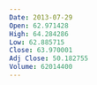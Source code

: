 ```yaml
---
Date: 2013-07-29
Open: 62.971428
High: 64.284286
Low: 62.885715
Close: 63.970001
Adj Close: 50.182755
Volume: 62014400
---
```

